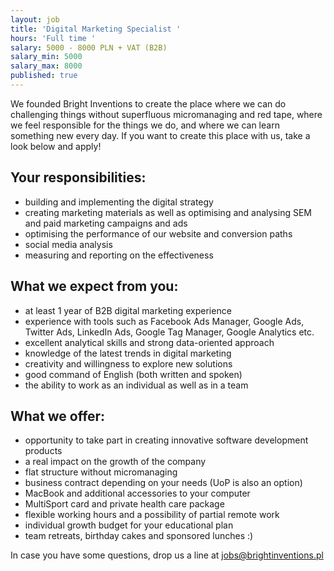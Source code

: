 ```yaml
---
layout: job
title: 'Digital Marketing Specialist '
hours: 'Full time '
salary: 5000 - 8000 PLN + VAT (B2B)
salary_min: 5000
salary_max: 8000
published: true
---
```

We founded Bright Inventions to create the place where we can do challenging things without superfluous micromanaging and red tape, where we feel responsible for the things we do, and where we can learn something new every day. If you want to create this place with us, take a look below and apply! 

## Your responsibilities:

* building and implementing the digital strategy
* creating marketing materials as well as optimising and analysing SEM and paid marketing campaigns and ads
* optimising the performance of our website and conversion paths
* social media analysis
* measuring and reporting on the effectiveness 

## What we expect from you:

* at least 1 year of B2B digital marketing experience
* experience with tools such as Facebook Ads Manager, Google Ads, Twitter Ads, LinkedIn Ads, Google Tag Manager, Google Analytics etc.
* excellent analytical skills and strong data-oriented approach 
* knowledge of the latest trends in digital marketing
* creativity and willingness to explore new solutions
* good command of English (both written and spoken) 
* the ability to work as an individual as well as in a team 

## What we offer:

* opportunity to take part in creating innovative software development products
* a real impact on the growth of the company 
* flat structure without micromanaging 
* business contract depending on your needs (UoP is also an option)
* MacBook and additional accessories to your computer
* MultiSport card and private health care package
* flexible working hours and a possibility of partial remote work
* individual growth budget for your educational plan
* team retreats, birthday cakes and sponsored lunches :)

In case you have some questions, drop us a line at jobs@brightinventions.pl
